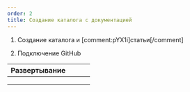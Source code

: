 ```yaml
---
order: 2
title: Создание каталога с документацией
---
```


1. Создание каталога и [comment:pYX1i]статьи[/comment]

2. Подключение GitHub

| Развертывание |   |   |   |
|---------------|---|---|---|
|               |   |   |   |
|               |   |   |   |
|               |   |   |   |